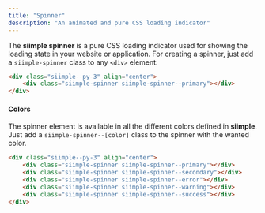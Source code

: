 ```yaml
---
title: "Spinner"
description: "An animated and pure CSS loading indicator"
---
```


The **siimple spinner** is a pure CSS loading indicator used for showing the loading state in your website or application. For creating a spinner, just add a `siimple-spinner` class to any `<div>` element:

```html preview="true"
<div class="siimple--py-3" align="center">
    <div class="siimple-spinner siimple-spinner--primary"></div>
</div>
```

#### Colors

The spinner element is available in all the different colors defined in **siimple**. Just add a `siimple-spinner--[color]` class to the spinner with the wanted color.

```html preview="true"
<div class="siimple--py-3" align="center">
    <div class="siimple-spinner siimple-spinner--primary"></div>
    <div class="siimple-spinner siimple-spinner--secondary"></div>
    <div class="siimple-spinner siimple-spinner--error"></div>
    <div class="siimple-spinner siimple-spinner--warning"></div>
    <div class="siimple-spinner siimple-spinner--success"></div>
</div>
```




